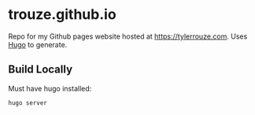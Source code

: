 # trouze.github.io
Repo for my Github pages website hosted at https://tylerrouze.com. Uses [Hugo](https://gohugo.io) to generate.

## Build Locally
Must have hugo installed:

```sh
hugo server
```
